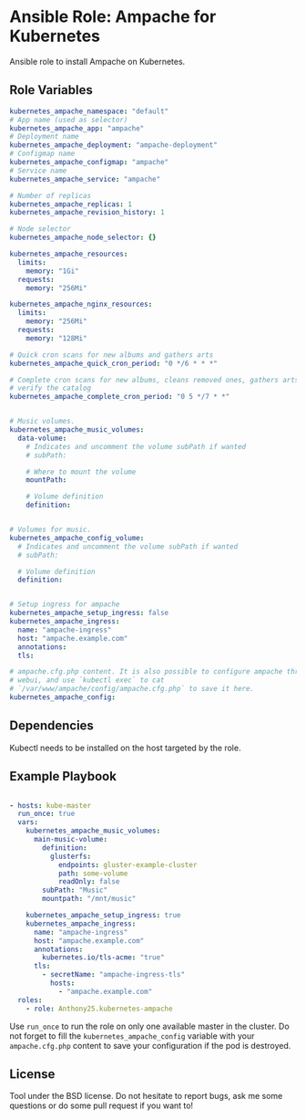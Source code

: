 Ansible Role: Ampache for Kubernetes
====================================

Ansible role to install Ampache on Kubernetes.

Role Variables
--------------

```yaml
kubernetes_ampache_namespace: "default"
# App name (used as selector)
kubernetes_ampache_app: "ampache"
# Deployment name
kubernetes_ampache_deployment: "ampache-deployment"
# Configmap name
kubernetes_ampache_configmap: "ampache"
# Service name
kubernetes_ampache_service: "ampache"

# Number of replicas
kubernetes_ampache_replicas: 1
kubernetes_ampache_revision_history: 1

# Node selector
kubernetes_ampache_node_selector: {}

kubernetes_ampache_resources:
  limits:
    memory: "1Gi"
  requests:
    memory: "256Mi"

kubernetes_ampache_nginx_resources:
  limits:
    memory: "256Mi"
  requests:
    memory: "128Mi"

# Quick cron scans for new albums and gathers arts
kubernetes_ampache_quick_cron_period: "0 */6 * * *"

# Complete cron scans for new albums, cleans removed ones, gathers arts and
# verify the catalog
kubernetes_ampache_complete_cron_period: "0 5 */7 * *"


# Music volumes.
kubernetes_ampache_music_volumes:
  data-volume:
    # Indicates and uncomment the volume subPath if wanted
    # subPath:

    # Where to mount the volume
    mountPath:

    # Volume definition
    definition:


# Volumes for music.
kubernetes_ampache_config_volume:
  # Indicates and uncomment the volume subPath if wanted
  # subPath:

  # Volume definition
  definition:


# Setup ingress for ampache
kubernetes_ampache_setup_ingress: false
kubernetes_ampache_ingress:
  name: "ampache-ingress"
  host: "ampache.example.com"
  annotations:
  tls:

# ampache.cfg.php content. It is also possible to configure ampache through the
# webui, and use `kubectl exec` to cat
# `/var/www/ampache/config/ampache.cfg.php` to save it here.
kubernetes_ampache_config:
```

Dependencies
------------

Kubectl needs to be installed on the host targeted by the role.


Example Playbook
----------------

```yaml

- hosts: kube-master
  run_once: true
  vars:
    kubernetes_ampache_music_volumes:
      main-music-volume:
        definition:
          glusterfs:
            endpoints: gluster-example-cluster
            path: some-volume
            readOnly: false
        subPath: "Music"
        mountpath: "/mnt/music"

    kubernetes_ampache_setup_ingress: true
    kubernetes_ampache_ingress:
      name: "ampache-ingress"
      host: "ampache.example.com"
      annotations:
        kubernetes.io/tls-acme: "true"
      tls:
        - secretName: "ampache-ingress-tls"
          hosts:
            - "ampache.example.com"
  roles:
    - role: Anthony25.kubernetes-ampache
```

Use `run_once` to run the role on only one available master in the cluster.  Do
not forget to fill the `kubernetes_ampache_config` variable with your
`ampache.cfg.php` content to save your configuration if the pod is destroyed.

License
-------

Tool under the BSD license. Do not hesitate to report bugs, ask me some
questions or do some pull request if you want to!
